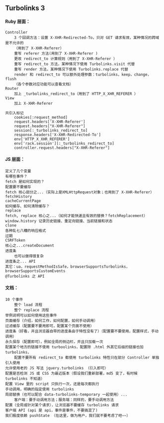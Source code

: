 ## Turbolinks 3

#### Ruby 层面：

	Controller
		3 个回调方法：设置 X-XHR-Redirected-To，只对 GET 请求有效，某种情况的跨域是不允许的
		（用到了 X-XHR-Referer）
		重写 referer 方法(用到了 X-XHR-Referer )
		更改 redirect_to 计算规则（用到了 X-XHR-Referer ）
		重写 redirect_to 方法，某种情况下使用 Turbolinks.visit 代替
		重写 render 方法，某种情况下使用 Turbolinks.replace 代替
		render 和 redirect_to 可以额外处理参数：turbolinks，keep，change，flush
		（各个参数对应功能可以查看文档）
	Router
		加上 _turbolinks_redirect_to（用到了 HTTP_X_XHR_REFERER ）
	View
		加上 X-XHR-Referer

	共引入标记
		cookies[:request_method]
		request.headers['X-XHR-Referer']
		request.headers["X-XHR-Referer"]
		session[:_turbolinks_redirect_to]
		response.headers['X-XHR-Redirected-To']
		env['HTTP_X_XHR_REFERER']
		env['rack.session'][:_turbolinks_redirect_to]
		controller.request.headers["X-XHR-Referer"]

#### JS 层面：

	定义了几个变量
	有哪些事件？
	fetch 是如何实现的？
	配置要不要缓存
	fetch 核心部分之...（实际上是XMLHttpRequest对象；也用到了 X-XHR-Referer）
	fetchHistory
	cacheCurrentPage
	如何缓存、如何清除缓存？
	replace
	fetch, replace 核心之...（如何才能快速且有效的替换？fetchReplacement）
	window.history 记录历史链接、重定向链接、当前链接和状态
	clone
	各种乱七八糟的响应格式
	过期
	CSRFToken
	核心之...createDocument
	进度条
		也可以做得很复杂
	进度条之... API
	其它：ua，requestMethodIsSafe，browserSupportsTurbolinks，browserSupportsCustomEvents
	@Turbolinks 之 API

#### 文档：

	10 个事件
		整个 load 流程
		整个 replace 流程
	举例说明可以如何使用这些事件
	页面缓存（介绍，如何工作，如何配置，如何手动调用）
	过滤缓存（配置要不要用即可，配置某个页面不使用）
	进度条（好看，并且浏览器自带的进度条由于特性没有了）（配置要不要使用，配置样式，手动调用）
	永久保存（配置即可），例如全局的侧边栏，并且只加载一次
	配置某个地方的链接不使用 turboolinks，配置除 .html 外其它后缀的链接也加 turbolinks，
	    配置不要所有 redirect_to 都使用 turbolinks 特性只在部分 Controller 单独引入使用
	允许使用老的 JS 写法 jquery.turbolinks （引入即可）
	配置是否检测 JS 或 CSS 为最近版本（假设我们重新部署，md5 变了，有时候 turbolinks 不知道）
	配置 View 里的 script 只执行一次，还是每次都执行
	手动调用，明确的指定使用 turbolinks
	局部替换（也可以配合 data-turbolinks-temporary 一起使用）... 
	    客户端：要手动调用方法；服务端：同样的，要手动调用方法
	配置（全局或针对某个请求），让浏览器不要缓存 turbolinks 请求
	客户端 API (api 是 api，事件是事件，不要搞混了)
	我们极度依赖 pushState （在这里，做为用户，我们就不要考虑了吧~~）

